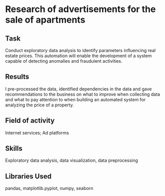 # Research of advertisements for the sale of apartments

## Task

Conduct exploratory data analysis to identify parameters influencing real estate prices. This automation will enable the development of a system capable of detecting anomalies and fraudulent activities.

## Results

I pre-processed the data, identified dependencies in the data and gave recommendations to the business on what to improve when collecting data and what to pay attention to when building an automated system for analyzing the price of a property.

## Field of activity

Internet services; Ad platforms

## Skills

Exploratory data analysis, data visualization, data preprocessing

## Libraries Used

pandas, matplotlib.pyplot, numpy, seaborn
